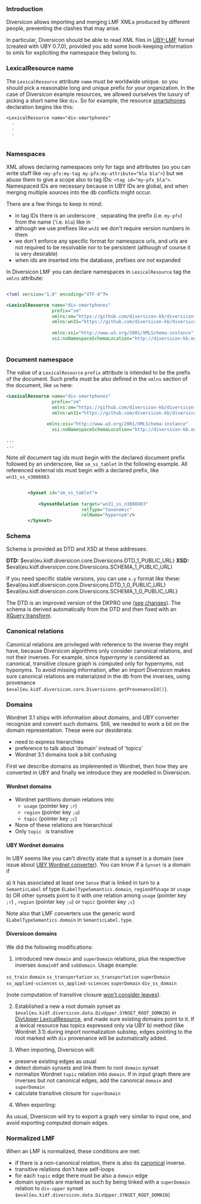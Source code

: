 ### Introduction

Diversicon allows importing and merging LMF XMLs produced by different people, preventing the clashes that may arise. 

In particular, Diversicon should be able to read XML files in <a href="https://www.ukp.tu-darmstadt.de/fileadmin/user_upload/Group_UKP/publikationen/2012/LREC2012_ubyLMFcamera-Ready.pdf" target="_blank">UBY-LMF</a> format (created with UBY 0.7.0), provided you add some book-keeping information to xmls for expliciting the namespace they belong to.
  
### LexicalResource name

The `LexicalResource` attribute `name` must be worldwide unique. so you should pick a reasonable long and unique prefix for your organization. In the case of Diversicon example resources, we allowed ourselves the luxury of picking a short name like `div`. So for example, the resource [smartphones](https://github.com/diversicon-kb/diversicon-model/blob/master/src/main/resources/smartphones.xml) declaration begins like this: 

```
<LexicalResource name="div-smartphones"
  .
  .
  .
				
```


### Namespaces
  
XML allows declaring namespaces only for tags and attributes (so you can write stuff like `<my-pfx:my-tag my-pfx:my-attribute="bla bla">`) but we abuse them to give a scope also to tag IDs: `<tag id="my-pfx_bla">`. Namespaced IDs are necessary because in UBY IDs are global, and when merging multiple sources into the db conflicts might occur. 

There are a few things to keep in mind:

- in tag IDs there is an underscore `_` separating the prefix (i.e. `my-pfx`) from the name ('i.e. `bla`) like in <tag id="my-pfx_bla">`
- although we use prefixes like `wn31` we don't require version numbers in them
- we don't enforce any specific format for namespace urls, and urls are not required 
to be resolvable nor to be persistent (although of course it is very desirable)
- when ids are inserted into the database, prefixes _are not_ expanded

   
In Diversicon LMF you can declare namespaces in `LexicalResource` tag the `xmlns`
attribute:

```xml

<?xml version="1.0" encoding="UTF-8"?>

<LexicalResource name="div-smartphones"				 
				 prefix="sm"				 
  				 xmlns:sm="https://github.com/diversicon-kb/diversicon-model/blob/master/src/main/resources/smartphones.xml"
  				 xmlns:wn31="https://github.com/diversicon-kb/diversicon-wordnet-3.1"
				 				 				 
                 xmlns:xsi="http://www.w3.org/2001/XMLSchema-instance"
				 xsi:noNamespaceSchemaLocation="http://diversicon-kb.eu/schema/1.0/diversicon.xsd">  
  
```
 

### Document namespace

The value of a `LexicalResource` `prefix` attribute is intended to be
the prefix of the document. Such prefix must be also defined in the `xmlns` 
section of the document, like `sm` here:

```xml   
<LexicalResource name="div-smartphones"				 
				 prefix="sm"				 
  				 xmlns:sm="https://github.com/diversicon-kb/diversicon-model/blob/master/src/main/resources/smartphones.xml"
  				 xmlns:wn31="https://github.com/diversicon-kb/diversicon-wordnet-3.1"
				 				 				 
               xmlns:xsi="http://www.w3.org/2001/XMLSchema-instance"
				 xsi:noNamespaceSchemaLocation="http://diversicon-kb.eu/schema/1.0/diversicon.xsd">

...
...

```

Note _all_ document tag ids must begin with the declared document prefix followed by an underscore, like `sm_ss_tablet` in the following example. All referenced external ids must begin with a declared prefix, like `wn31_ss_n3086983`.   

```xml

        <Synset id="sm_ss_tablet">
            			           
            <SynsetRelation target="wn31_ss_n3086983" 
            				relType="taxonomic" 
            				relName="hypernym"/>
        </Synset>
```

 

### Schema

Schema is provided as DTD and XSD at these addresses:

**DTD:** $eval{eu.kidf.diversicon.core.Diversicons.DTD_1_PUBLIC_URL}
**XSD:** $eval{eu.kidf.diversicon.core.Diversicons.SCHEMA_1_PUBLIC_URL}

If you need specific stable versions, you can use `x.y` format like these: 
$eval{eu.kidf.diversicon.core.Diversicons.DTD_1_0_PUBLIC_URL}
$eval{eu.kidf.diversicon.core.Diversicons.SCHEMA_1_0_PUBLIC_URL}

The DTD is an improved version of the DKPRO one ([see changes](https://github.com/diversicon-kb/diversicon-core/issues/15)). The schema is derived automatically from the DTD and then fixed with an [XQuery transform](../src/main/resources/internals/fix-div-schema.xql). 

### Canonical relations

Canonical relations are privileged with reference to the inverse they might have, because Diversicon algorithms only consider canonical relations, and not their inverses.
For example, since _hypernymy_ is considered as canonical, transitive closure graph is computed only for hypernyms, not hyponyms. To avoid missing information, after an import Diversicon makes sure canonical relations are materialized in the db from the inverses, using provenance `$eval{eu.kidf.diversicon.core.Diversicons.getProvenanceId()}`. 


### Domains

Wordnet 3.1 ships with information about domains, and UBY converter recognize and convert such domains. Still, we needed to work a bit on the domain representation. These were our desiderata: 

* need to express hierarchies
* preference to talk about 'domain' instead of 'topics'
* Wordnet 3.1 domains look a bit confusing


First we describe domains as implemented in Wordnet, then how they are converted in UBY and finally we introduce they are modelled in Diversicon. 

#### Wordnet domains

* Wordnet partitions domain relations into
	- `usage` (pointer key `;r`)
	- `region` (pointer key `;u`)
	- `topic` (pointer key `;c`) 
* None of these relations are hierarchical 
* Only `topic ` is transitive

#### UBY Wordnet domains 

In UBY seems like you can't directly state that a synset is a domain (see issue about [UBY Wordnet converter](https://github.com/diversicon-kb/dkpro-uby/issues/3)).  You can know if a `Synset` is a domain if

a) it has associated at least one `Sense` that is linked in turn to a `SemanticLabel` of type `ELabelTypeSemantics.domain`, `regionOfUsage` or `usage`
b) OR other synsets point to it with one relation among `usage` (pointer key `;r`) , `region` (pointer key `;u`) or `topic` (pointer key `;c`) 

Note also that LMF converters use the generic word `ELabelTypeSemantics.domain` in `SemanticLabel.type`.

#### Diversicon domains

We did the following modifications:

1) introduced new `domain` and `superDomain` relations, plus the respective inverses `domainOf` and `subDomain`. Usage example:

`ss_train` `domain` `ss_transportation`
`ss_transportation` `superDomain` `ss_applied-sciences`
`ss_applied-sciences` `superDomain` `div_ss_domain`

(note computation of transitive closure [won't consider leaves](https://github.com/diversicon-kb/diversicon-core/issues/32)).

2) Established a new a root domain synset as `$eval{eu.kidf.diversicon.data.DivUpper.SYNSET_ROOT_DOMAIN}` in [DivUpper LexicalResource](https://github.com/diversicon-kb/diversicon-model/blob/master/src/main/resources/div-upper.xml), and made sure existing domains point to it. If a lexical resource has topics expressed only via UBY _b)_ method (like Wordnet 3.1) during import normalization substep, edges pointing to the root marked with `div` provenance will be automatically added.

3) When importing, Diversicon will:

* preserve existing edges as usual
* detect domain synsets and link them to root `domain` synset 
* normalize Wordnet `topic` relation into `domain`. If in input graph there are inverses but not canonical edges, add the canonical `domain` and `superDomain`
* calculate transitive closure for `superDomain`

4) When exporting:

As usual, Diversicon will try to export a graph very similar to input one, and avoid exporting computed domain edges.


### Normalized LMF

When an LMF is normalized, these conditions are met: 

* if there is a non-canonical relation, there is also its [canonical](#canonical-relations) inverse. 
* transitive relations don't have self-loops
* for each `topic` edge there must be also a `domain` edge
* domain synsets are marked as such by being linked with a `superDomain` relation to `div-upper` synset `$eval{eu.kidf.diversicon.data.DivUpper.SYNSET_ROOT_DOMAIN}`




